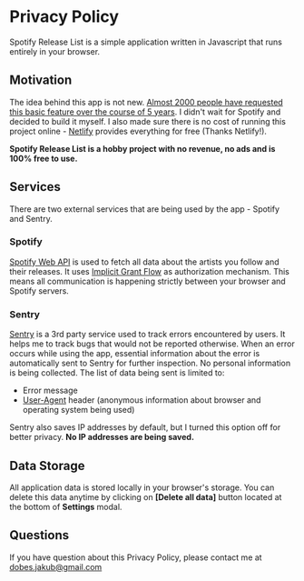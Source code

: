 # Privacy Policy

Spotify Release List is a simple application written in Javascript that runs entirely in your browser.

## Motivation

The idea behind this app is not new. [Almost 2000 people have requested this basic feature over the course of 5 years](https://community.spotify.com/t5/Live-Ideas/Discover-New-Release-Section-for-Followed-Artists/idi-p/949039). I didn't wait for Spotify and decided to build it myself. I also made sure there is no cost of running this project online - [Netlify](https://www.netlify.com/) provides everything for free (Thanks Netlify!).

**Spotify Release List is a hobby project with no revenue, no ads and is 100% free to use.**

## Services

There are two external services that are being used by the app - Spotify and Sentry.

### Spotify

[Spotify Web API](https://developer.spotify.com/documentation/web-api/) is used to fetch all data about the artists you follow and their releases. It uses [Implicit Grant Flow](https://developer.spotify.com/documentation/general/guides/authorization-guide/#implicit-grant-flow) as authorization mechanism. This means all communication is happening strictly between your browser and Spotify servers.

### Sentry

[Sentry](https://sentry.io/) is a 3rd party service used to track errors encountered by users. It helps me to track bugs that would not be reported otherwise. When an error occurs while using the app, essential information about the error is automatically sent to Sentry for further inspection. No personal information is being collected. The list of data being sent is limited to:

- Error message
- [User-Agent](https://developer.mozilla.org/en-US/docs/Web/HTTP/Headers/User-Agent) header (anonymous information about browser and operating system being used)

Sentry also saves IP addresses by default, but I turned this option off for better privacy. **No IP addresses are being saved.**

## Data Storage

All application data is stored locally in your browser's storage. You can delete this data anytime by clicking on **[Delete all data]** button located at the bottom of **Settings** modal.

## Questions

If you have question about this Privacy Policy, please contact me at dobes.jakub@gmail.com
